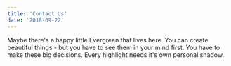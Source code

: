 ```yaml
---
title: 'Contact Us'
date: '2018-09-22'
---
```


Maybe there's a happy little Evergreen that lives here. You can create beautiful things - but you have to see them in your mind first. You have to make these big decisions. Every highlight needs it's own personal shadow.